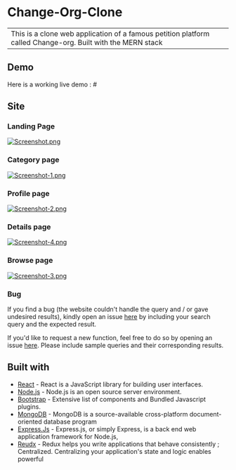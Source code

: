 # Change-Org-Clone

<table>
<tr>
<td>
This is a clone web application of a famous petition platform called Change-org. Built with the MERN stack
</td>
</tr>
</table>


## Demo
Here is a working live demo :  #


## Site

### Landing Page

[![Screenshot.png](https://i.postimg.cc/76wT6Pks/Screenshot.png)](https://postimg.cc/f3qbqNkm)

### Category page

[![Screenshot-1.png](https://i.postimg.cc/SKsxtXmp/Screenshot-1.png)](https://postimg.cc/TKzxK3yk)

### Profile page

[![Screenshot-2.png](https://i.postimg.cc/MGydNG5d/Screenshot-2.png)](https://postimg.cc/KK8PgxdM)

### Details page

[![Screenshot-4.png](https://i.postimg.cc/0N8w52xt/Screenshot-4.png)](https://postimg.cc/FYBRDvYc)

### Browse page

[![Screenshot-3.png](https://i.postimg.cc/13SH6SsF/Screenshot-3.png)](https://postimg.cc/YhXYKJ42)



### Bug 

If you find a bug (the website couldn't handle the query and / or gave undesired results), kindly open an issue [here](https://github.com/DevAthul-88/Change-Org-Clone/issues) by including your search query and the expected result.

If you'd like to request a new function, feel free to do so by opening an issue [here](https://github.com/DevAthul-88/Change-Org-Clone/issues). Please include sample queries and their corresponding results.


## Built with 

- [React](https://www.w3schools.com/react/default.asp) - React is a JavaScript library for building user interfaces.
- [Node.js](https://www.w3schools.com/nodejs/default.asp) - Node.js is an open source server environment.
- [Bootstrap](https://www.w3schools.com/bootstrap4/default.asp) - Extensive list of components and  Bundled Javascript plugins.
- [MongoDB](https://docs.mongodb.com/) - 
MongoDB is a source-available cross-platform document-oriented database program
- [Express.Js](http://expressjs.com/) - Express.js, or simply Express, is a back end web application framework for Node.js,
- [Reudx](https://redux.js.org/) - Redux helps you write applications that behave consistently ; Centralized. Centralizing your application's state and logic enables powerful




